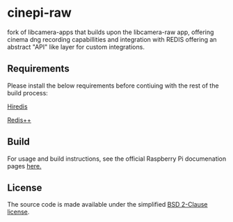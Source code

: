 # cinepi-raw

fork of libcamera-apps that builds upon the libcamera-raw app, offering cinema dng recording capabillities and integration with REDIS offering an abstract "API" like layer for custom integrations. 

Requirements
-----
Please install the below requirements before contiuing with the rest of the build process:

[Hiredis](https://github.com/redis/hiredis)

[Redis++](https://github.com/sewenew/redis-plus-plus)

Build
-----
For usage and build instructions, see the official Raspberry Pi documenation pages [here.](https://www.raspberrypi.com/documentation/computers/camera_software.html#building-libcamera-and-libcamera-apps)

License
-------

The source code is made available under the simplified [BSD 2-Clause license](https://spdx.org/licenses/BSD-2-Clause.html).

